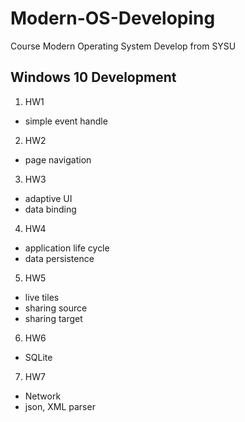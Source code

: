 # Modern-OS-Developing
Course Modern Operating System Develop from SYSU

## Windows 10 Development

1. HW1
  - simple event handle
2. HW2
  - page navigation
3. HW3
  - adaptive UI
  - data binding
4. HW4
  - application life cycle
  - data persistence
5. HW5
  - live tiles
  - sharing source
  - sharing target
6. HW6
  - SQLite
7. HW7
  - Network
  - json, XML parser

